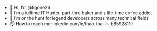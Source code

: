 - 👋 Hi, I’m @tigone26
- 👀 I’m a fulltime IT Hunter, part-time baker and a life-time coffee addict
- 💞️ I’m on the hunt for legend developers across many technical fields
- 📫 How to reach me: linkedin.com/in/thao-thai-💥-b65928110

<!---
tigone26/tigone26 is a ✨ special ✨ repository because its `README.md` (this file) appears on your GitHub profile.
You can click the Preview link to take a look at your changes.
--->
